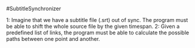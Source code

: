 #SubtitleSynchronizer

1: Imagine that we have a subtitle file (.srt) out of sync. The program must be able to shift the whole source file by the given timespan.
2: Given a predefined list of links, the program must be able to calculate the possible paths between one point and another.
